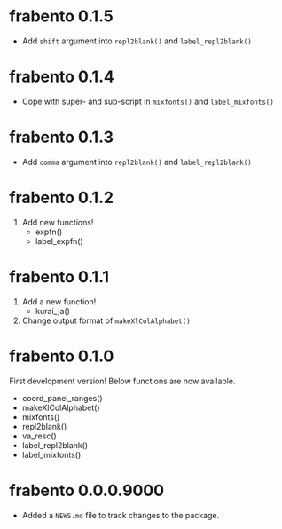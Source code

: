 # frabento 0.1.5
- Add `shift` argument into `repl2blank()` and `label_repl2blank()`

# frabento 0.1.4
- Cope with super- and sub-script in `mixfonts()` and `label_mixfonts()`

# frabento 0.1.3
- Add `comma` argument into `repl2blank()` and `label_repl2blank()`

# frabento 0.1.2
1. Add new functions!
    - expfn()
    - label_expfn()

# frabento 0.1.1
1. Add a new function!
    - kurai_ja()
2. Change output format of `makeXlColAlphabet()`

# frabento 0.1.0
First development version! Below functions are now available.

- coord_panel_ranges()
- makeXlColAlphabet()
- mixfonts()
- repl2blank()
- va_resc()
- label_repl2blank()
- label_mixfonts()

# frabento 0.0.0.9000

* Added a `NEWS.md` file to track changes to the package.
